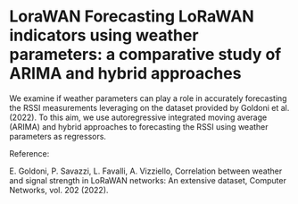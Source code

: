 # LoraWAN Forecasting LoRaWAN indicators using weather parameters: a comparative study of ARIMA and hybrid approaches

We examine if weather parameters can play a role in accurately forecasting the RSSI measurements leveraging on the dataset provided by Goldoni et al. (2022). To this aim, we use autoregressive integrated moving average (ARIMA) and hybrid approaches to forecasting the RSSI using weather parameters as regressors.

Reference:

E. Goldoni, P. Savazzi, L. Favalli, A. Vizziello, Correlation between weather and signal strength in LoRaWAN networks: An extensive dataset, Computer Networks, vol. 202 (2022).
